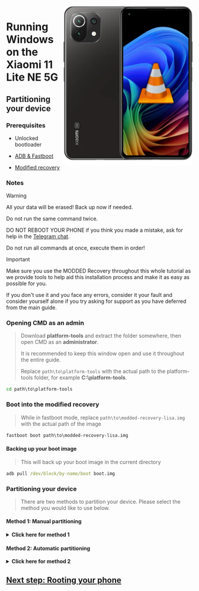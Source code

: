<img align="right" src="https://github.com/n00b69/woa-lisa/blob/main/lisa.png" width="350" alt="Windows 11 running on a lisa">

# Running Windows on the Xiaomi 11 Lite NE 5G

## Partitioning your device

### Prerequisites
- Unlocked bootloader

- [ADB & Fastboot](https://developer.android.com/studio/releases/platform-tools)

- [Modified recovery](https://github.com/n00b69/woa-lisa/releases/download/Files/modded-recovery-lisa.img)

### Notes
> [!WARNING]  
> All your data will be erased! Back up now if needed.
> 
> Do not run the same command twice.
> 
> DO NOT REBOOT YOUR PHONE if you think you made a mistake, ask for help in the [Telegram chat](https://t.me/woalisa).
> 
> Do not run all commands at once, execute them in order!

> [!IMPORTANT]
> Make sure you use the MODDED Recovery throughout this whole tutorial as we provide tools to help aid this installation process and make it as easy as possible for you.
> 
> If you don't use it and you face any errors, consider it your fault and consider yourself alone if you try asking for support as you have deferred from the main guide.

### Opening CMD as an admin
> Download **platform-tools** and extract the folder somewhere, then open CMD as an **administrator**.
>
> It is recommended to keep this window open and use it throughout the entire guide.
> 
> Replace `path\to\platform-tools` with the actual path to the platform-tools folder, for example **C:\platform-tools**.
```cmd
cd path\to\platform-tools
```

### Boot into the modified recovery
> While in fastboot mode, replace `path\to\modded-recovery-lisa.img` with the actual path of the image
```cmd
fastboot boot path\to\modded-recovery-lisa.img
```

#### Backing up your boot image
> This will back up your boot image in the current directory
```cmd
adb pull /dev/block/by-name/boot boot.img
```

### Partitioning your device
> There are two methods to partition your device. Please select the method you would like to use below. 

#### Method 1: Manual partitioning 

<details>
  <summary><strong>Click here for method 1</strong></summary> 

#### Resizing the partition table
```cmd
adb shell sgdisk --resize-table 64 /dev/block/sda
```

#### Opening a shell
```cmd
adb shell
```

### Preparing for partitioning
$${\color{lightblue}🟦 Note}$$
> If at any moment in parted you see an error prompting you to type "Yes/No" or "Ignore/Cancel", type `Yes` or `Ignore` depending on the situation to ignore the errors and continue.
>
> If you see any **udevadm** errors, you can ignore these as well.
```cmd
parted /dev/block/sda
```

#### Printing the current partition table
> Parted will print the list of partitions, userdata should be the last partition in the list
```cmd
print
``` 

#### Removing userdata
> Replace **$** with the number of the **userdata** partition, which should be **33**
```cmd
rm $
``` 

#### Recreating userdata
> Replace **12.2GB** with the former start value of **userdata** which we just deleted
>
> Replace **70GB** with the end value you want **userdata** to have. In this example your available usable space in Android will be 70GB-12.2GB = **57.8GB**
```cmd
mkpart userdata ext4 12.2GB 70GB
``` 

#### Creating ESP partition
> Replace **70GB** with the end value of **userdata**
>
> Replace **70.3GB** with the value you used before, adding **0.3GB** to it
```cmd
mkpart esp fat32 70GB 70.3GB
``` 

#### Creating Windows partition
> Replace **70.3GB** with the end value of **esp**
```cmd
mkpart win ntfs 70.3GB -0MB
``` 

#### Making ESP bootable
> Use `print` to see all partitions. Replace "$" with your ESP partition number, which should be **34**
```cmd
set $ esp on
``` 

#### Exit parted
```cmd
quit
``` 

### Formatting data
- Format all data in OrangeFox, or Android will not boot.
- ( Go to Wipe > Format data > type yes ) 

#### Check if Android still starts
- Just restart the phone, and see if Android still works 

### Formatting Windows and ESP drives
> Reboot into the modded recovery, then run the below two commands
```cmd
adb shell mkfs.ntfs -f /dev/block/by-name/win -L WINLISA
``` 

```cmd
adb shell mkfs.fat -F32 -s1 /dev/block/by-name/esp -n ESPLISA
``` 

</details>

#### Method 2: Automatic partitioning 

<details>
  <summary><strong>Click here for method 2</strong></summary> 

### Run the partitioning script
> Replace **$** with the amount of storage you want Windows to have (do not add GB, just write the number)
> 
> If it asks you to run it once again, do so
```cmd
adb shell partition $
``` 

### Check if Android still starts
- Just restart the phone, and see if Android still works 

</details>

## [Next step: Rooting your phone](2-root.md)















